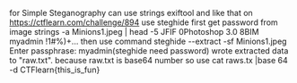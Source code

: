 for Simple Steganography can use strings exiftool and like that 
on https://ctflearn.com/challenge/894 use steghide
first get password from image 
strings -a Minions1.jpeg | head -5
JFIF
0Photoshop 3.0
8BIM
myadmin
!1#%)+...
then
use command
steghide --extract -sf Minions1.jpeg
Enter passphrase: myadmin(steghide need password)
wrote extracted data to "raw.txt".
because raw.txt is base64 number so use
cat raws.tx |base 64 -d 
CTFlearn{this_is_fun}

